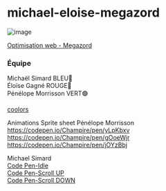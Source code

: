 # michael-eloise-megazord

![image](https://user-images.githubusercontent.com/78884924/151389026-3d871b0e-6c7f-4eca-bce0-bc82472b9860.png)

[Optimisation web - Megazord](https://smnarnold.com/projets/megazord)

### Équipe

Michaël Simard BLEU🔵 </br>
Éloïse Gagné ROUGE🔴 </br>
Pénélope Morrisson VERT🟢

[coolors](https://coolors.co/0c1618-004643-faf4d3-d1ac00-f6be9a)

Animations Sprite sheet
Pénélope Morrisson
https://codepen.io/Champire/pen/yLpKbxv
https://codepen.io/Champire/pen/gOoeWjr
https://codepen.io/Champire/pen/jOYzBbj

Michael Simard </br>
[Code Pen-Idle](https://codepen.io/micha-l-simard/pen/zYpJbjR) </br>
[Code Pen-Scroll UP](https://codepen.io/micha-l-simard/pen/mdpGgJJ) </br>
[Code Pen-Scroll DOWN](https://codepen.io/micha-l-simard/pen/oNpPONR) </br>
